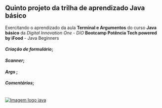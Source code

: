 ## Quinto projeto da trilha de aprendizado Java básico
 
 Exercitando o aprendizado da  aula **Terminal e Argumentos** do curso **Java básico** da *Digital Innovation One - DIO* **Bootcamp Potência Tech powered by iFood** - 
 Java Beginners

#### *Criação de formulário*; 
#### *Scanner*;
#### *Args* ;
#### *Comentários*;
#
#
[![Imagem logo java](./../../Imagens/logo_java.png)](https://www.java.com/pt-BR)
